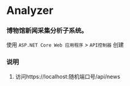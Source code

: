 # Analyzer

### 博物馆新闻采集分析子系统。
使用 `ASP.NET Core Web 应用程序` > `API控制器` 创建
### 说明
1. 访问https://localhost:随机端口号/api/news